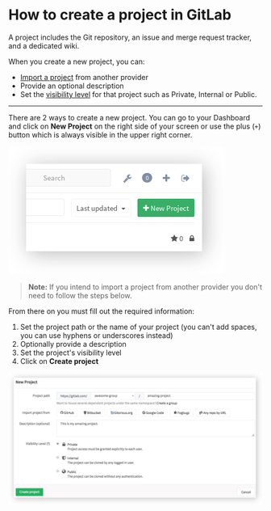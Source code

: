 # How to create a project in GitLab

A project includes the Git repository, an issue and merge request tracker,
and a dedicated wiki.

When you create a new project, you can:

- [Import a project][import] from another provider
- Provide an optional description
- Set the [visibility level] for that project such as Private, Internal or Public.

---

There are 2 ways to create a new project. You can go to your Dashboard and
click on **New Project** on the right side of your screen or use the plus (`+`)
button which is always visible in the upper right corner.

![Create a project](img/create_project_new_project.png)

>**Note:**
If you intend to import a project from another provider you don't need to
follow the steps below.

From there on you must fill out the required information:

1. Set the project path or the name of your project (you can't add spaces, you
   can use hyphens or underscores instead)
1. Optionally provide a description
1. Set the project's visibility level
1. Click on **Create project**

![Project information](img/create_project_info.png)

[import]: ../workflow/importing/README.md
[visibility level]: ../public_access/public_access.md

